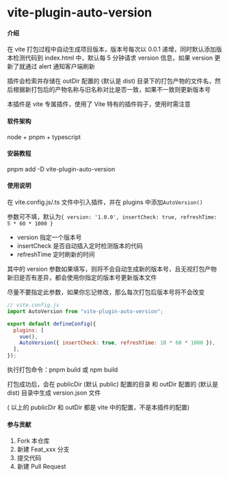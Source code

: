 # vite-plugin-auto-version

#### 介绍

在 vite 打包过程中自动生成项目版本，版本号每次以 0.0.1 递增，同时默认添加版本检测代码到 index.html 中，默认每 5 分钟请求 version 信息，如果 version 更新了就通过 alert 通知客户端刷新

插件会检索并存储在 outDir 配置的 (默认是 dist) 目录下的打包产物的文件名，然后根据新打包后的产物名称与旧名称对比是否一致，如果不一致则更新版本号

本插件是 vite 专属插件，使用了 Vite 特有的插件钩子，使用时需注意

#### 软件架构

node + pnpm + typescript

#### 安装教程

pnpm add -D vite-plugin-auto-version

#### 使用说明

在 vite.config.js/.ts 文件中引入插件，并在 plugins 中添加`AutoVersion()`

参数可不填，默认为`{ version: '1.0.0', insertCheck: true, refreshTime: 5 * 60 * 1000 }`

- version 指定一个版本号
- insertCheck 是否自动插入定时检测版本的代码
- refreshTime 定时刷新的时间

其中的 version 参数如果填写，则将不会自动生成新的版本号，且无视打包产物新旧是否有差异，都会使用你指定的版本号更新版本文件

尽量不要指定此参数，如果你忘记修改，那么每次打包后版本号将不会改变

```javascript
// vite.config.js
import AutoVersion from "vite-plugin-auto-version";

export default defineConfig({
  plugins: [
    vue(),
    AutoVersion({ insertCheck: true, refreshTime: 10 * 60 * 1000 }),
  ],
});
```

执行打包命令：pnpm build 或 npm build

打包成功后，会在 publicDir (默认 public) 配置的目录 和 outDir 配置的 (默认是 dist) 目录中生成 version.json 文件

( 以上的 publicDir 和 outDir 都是 vite 中的配置，不是本插件的配置)

#### 参与贡献

1.  Fork 本仓库
2.  新建 Feat_xxx 分支
3.  提交代码
4.  新建 Pull Request
